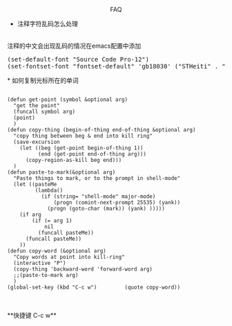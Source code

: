 <center>
FAQ
</center>

* 注释字符乱码怎么处理
<br/>
注释的中文会出现乱码的情况在emacs配置中添加
<br/>
<pre>
(set-default-font "Source Code Pro-12")
(set-fontset-font "fontset-default" 'gb18030' ("STHeiti" . "unicode-bmp"))
</pre>
* 如何复制光标所在的单词
<br/>
<pre><code>
(defun get-point (symbol &optional arg)
  "get the point"
  (funcall symbol arg)
  (point)
  )
(defun copy-thing (begin-of-thing end-of-thing &optional arg)
  "copy thing between beg & end into kill ring"
  (save-excursion
    (let ((beg (get-point begin-of-thing 1))
          (end (get-point end-of-thing arg)))
      (copy-region-as-kill beg end)))
  )
(defun paste-to-mark(&optional arg)
  "Paste things to mark, or to the prompt in shell-mode"
  (let ((pasteMe
     	 (lambda()
     	   (if (string= "shell-mode" major-mode)
               (progn (comint-next-prompt 25535) (yank))
             (progn (goto-char (mark)) (yank) )))))
    (if arg
        (if (= arg 1)
            nil
          (funcall pasteMe))
      (funcall pasteMe))
    ))
(defun copy-word (&optional arg)
  "Copy words at point into kill-ring"
  (interactive "P")
  (copy-thing 'backward-word 'forward-word arg)
  ;;(paste-to-mark arg)
  )
(global-set-key (kbd "C-c w")         (quote copy-word))
</code>
</pre>
<br/>
**快捷键  C-c w**
